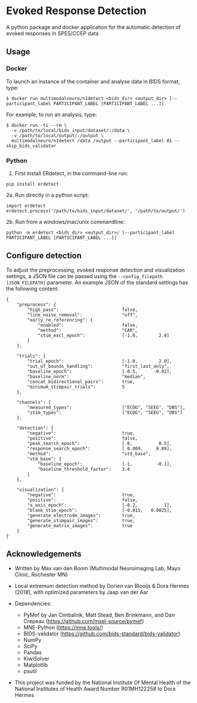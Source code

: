 # Evoked Response Detection
A python package and docker application for the automatic detection of evoked responses in SPES/CCEP data

## Usage

### Docker

To launch an instance of the container and analyse data in BIDS format, type:

```
$ docker run multimodalneuro/n1detect <bids_dir> <output_dir> [--participant_label PARTICIPANT_LABEL [PARTICIPANT_LABEL ...]]
```
For example, to run an analysis, type:

```
$ docker run -ti --rm \
  -v /path/to/local/bids_input/dataset/:/data \
  -v /path/to/local/output/:/output \
  multimodalneuro/n1detect /data /output --participant_label 01 --skip_bids_validator
```


### Python

1. First install ERdetect, in the command-line run:
```
pip install erdetect
```

2a. Run directly in a python script:
```
import erdetect
erdetect.process('/path/to/bids_input/dataset/', '/path/to/output/')
```

2b. Run from a windows/mac/unix commandline:
```
python -m erdetect <bids_dir> <output_dir>/ [--participant_label PARTICIPANT_LABEL [PARTICIPANT_LABEL ...]]
```


## Configure detection
To adjust the preprocessing, evoked response detection and visualization settings, a JSON file can be passed using the ```--config_filepath [JSON_FILEPATH]``` parameter.
An example JSON of the standard settings has the following content:
```
{
    "preprocess": {
        "high_pass":                        false,
        "line_noise_removal":               "off",
        "early_re_referencing": {
            "enabled":                      false,
            "method":                       "CAR",
            "stim_excl_epoch":              [-1.0,        2.0]
        }
    },
	
    "trials": {
        "trial_epoch":                      [-1.0,        2.0],
        "out_of_bounds_handling":           "first_last_only",
        "baseline_epoch":                   [-0.5,      -0.02],
        "baseline_norm":                    "median",
        "concat_bidirectional_pairs":       true,
        "minimum_stimpair_trials":          5
    },

    "channels": {
        "measured_types":                   ["ECOG", "SEEG", "DBS"],
        "stim_types":                       ["ECOG", "SEEG", "DBS"]
    },

    "detection": {
        "negative":                         true,
        "positive":                         false,
        "peak_search_epoch":                [ 0,          0.5],
        "response_search_epoch":            [ 0.009,     0.09],
        "method":                           "std_base",
        "std_base": {
            "baseline_epoch":               [-1,         -0.1],
            "baseline_threshold_factor":    3.4
        }
    },

    "visualization": {
        "negative":                         true,
        "positive":                         false,
        "x_axis_epoch":                     [-0.2,          1],
        "blank_stim_epoch":                 [-0.015,   0.0025],
        "generate_electrode_images":        true,
        "generate_stimpair_images":         true,
        "generate_matrix_images":           true
    }
}
```


## Acknowledgements

- Written by Max van den Boom (Multimodal Neuroimaging Lab, Mayo Clinic, Rochester MN)
- Local extremum detection method by Dorien van Blooijs & Dora Hermes (2018), with optimized parameters by Jaap van der Aar
- Dependencies:
  - PyMef by Jan Cimbalnik, Matt Stead, Ben Brinkmann, and Dan Crepeau (https://github.com/msel-source/pymef)
  - MNE-Python (https://mne.tools/)
  - BIDS-validator (https://github.com/bids-standard/bids-validator)
  - NumPy
  - SciPy
  - Pandas
  - KiwiSolver
  - Matplotlib
  - psutil

- This project was funded by the National Institute Of Mental Health of the National Institutes of Health Award Number R01MH122258 to Dora Hermes
